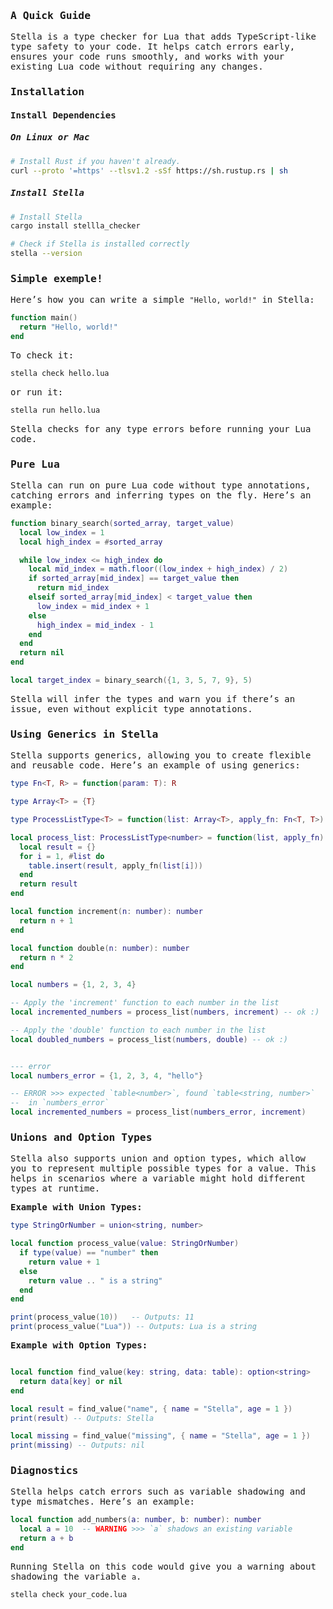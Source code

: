 <samp>

### A Quick Guide

Stella is a type checker for Lua that adds TypeScript-like type safety to your code. It helps catch errors early, ensures your code runs smoothly, and works with your existing Lua code without requiring any changes.

### Installation

#### Install Dependencies

##### On Linux or Mac

```sh
# Install Rust if you haven't already.
curl --proto '=https' --tlsv1.2 -sSf https://sh.rustup.rs | sh
```

##### Install Stella

```sh
# Install Stella
cargo install stellla_checker

# Check if Stella is installed correctly
stella --version
```

### Simple exemple!

Here’s how you can write a simple `"Hello, world!"` in Stella:

```lua
function main()
  return "Hello, world!"
end
```

To check it:

```sh
stella check hello.lua
```

or run it:

```sh
stella run hello.lua
```

Stella checks for any type errors before running your Lua code.

### Pure Lua

Stella can run on pure Lua code without type annotations, catching errors and inferring types on the fly. Here’s an example:

```lua
function binary_search(sorted_array, target_value)
  local low_index = 1
  local high_index = #sorted_array

  while low_index <= high_index do
    local mid_index = math.floor((low_index + high_index) / 2)
    if sorted_array[mid_index] == target_value then
      return mid_index
    elseif sorted_array[mid_index] < target_value then
      low_index = mid_index + 1
    else
      high_index = mid_index - 1
    end
  end
  return nil
end

local target_index = binary_search({1, 3, 5, 7, 9}, 5)
```

Stella will infer the types and warn you if there’s an issue, even without explicit type annotations.

### Using Generics in Stella

Stella supports generics, allowing you to create flexible and reusable code. Here’s an example of using generics:

```lua
type Fn<T, R> = function(param: T): R

type Array<T> = {T}

type ProcessListType<T> = function(list: Array<T>, apply_fn: Fn<T, T>): Array<T>

local process_list: ProcessListType<number> = function(list, apply_fn)
  local result = {}
  for i = 1, #list do
    table.insert(result, apply_fn(list[i]))
  end
  return result
end

local function increment(n: number): number
  return n + 1
end

local function double(n: number): number
  return n * 2
end

local numbers = {1, 2, 3, 4}

-- Apply the 'increment' function to each number in the list
local incremented_numbers = process_list(numbers, increment) -- ok :)

-- Apply the 'double' function to each number in the list
local doubled_numbers = process_list(numbers, double) -- ok :)


--- error
local numbers_error = {1, 2, 3, 4, "hello"}

-- ERROR >>> expected `table<number>`, found `table<string, number>`
--  in `numbers_error`
local incremented_numbers = process_list(numbers_error, increment)

```

### Unions and Option Types

Stella also supports union and option types, which allow you to represent multiple possible types for a value. This helps in scenarios where a variable might hold different types at runtime.

**Example with Union Types:**

```lua
type StringOrNumber = union<string, number>

local function process_value(value: StringOrNumber)
  if type(value) == "number" then
    return value + 1
  else
    return value .. " is a string"
  end
end

print(process_value(10))   -- Outputs: 11
print(process_value("Lua")) -- Outputs: Lua is a string
```

**Example with Option Types:**

```lua

local function find_value(key: string, data: table): option<string>
  return data[key] or nil
end

local result = find_value("name", { name = "Stella", age = 1 })
print(result) -- Outputs: Stella

local missing = find_value("missing", { name = "Stella", age = 1 })
print(missing) -- Outputs: nil
```

### Diagnostics

Stella helps catch errors such as variable shadowing and type mismatches. Here’s an example:

```lua
local function add_numbers(a: number, b: number): number
  local a = 10  -- WARNING >>> `a` shadows an existing variable
  return a + b
end
```

Running Stella on this code would give you a warning about shadowing the variable `a`.

```sh
stella check your_code.lua
```
